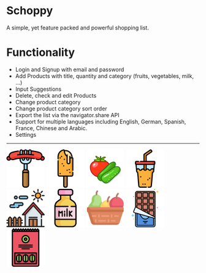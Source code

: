 # Schoppy

A simple, yet feature packed and powerful shopping list.

# Functionality

- Login and Signup with email and password
- Add Products with title, quantity and category (fruits, vegetables, milk, ...)
- Input Suggestions
- Delete, check and edit Products
- Change product category
- Change product category sort order
- Export the list via the navigator.share API
- Support for multiple languages including English, German, Spanish, France, Chinese and Arabic.
- Settings

---

<p>
    <img src="./static/category/meat.svg" width=100>
    <img src="./static/category/frozen.svg" width=100>
    <img src="./static/category/vegetables.svg" width=100>
    <img src="./static/category/beverage.svg" width=100>
    <img src="./static/category/household.svg" width=100>
    <img src="./static/category/cooled.svg" width=100>
    <img src="./static/category/fruits.svg" width=100>
    <img src="./static/category/sweets.svg" width=100>
    <img src="./static/category/pantry.svg" width=100>
</p>
